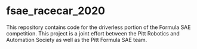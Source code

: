 # fsae_racecar_2020

This repository contains code for the driverless portion of the Formula SAE competition. This project is a joint effort between the Pitt Robotics and Automation Society as well as the Pitt Formula SAE team. 
